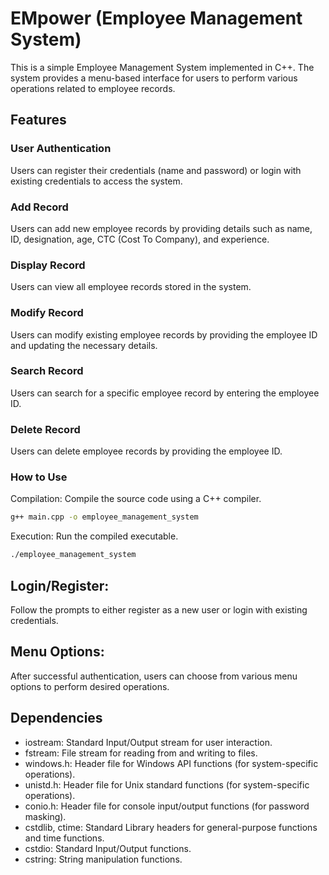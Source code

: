 # EMpower (Employee Management System) 
This is a simple Employee Management System implemented in C++. The system provides a menu-based interface for users to perform various operations related to employee records.

## Features
### User Authentication
Users can register their credentials (name and password) or login with existing credentials to access the system.

### Add Record
Users can add new employee records by providing details such as name, ID, designation, age, CTC (Cost To Company), and experience.

### Display Record
Users can view all employee records stored in the system.

### Modify Record
Users can modify existing employee records by providing the employee ID and updating the necessary details.

### Search Record
Users can search for a specific employee record by entering the employee ID.

### Delete Record
Users can delete employee records by providing the employee ID.

### How to Use
Compilation: Compile the source code using a C++ compiler.

``` bash
g++ main.cpp -o employee_management_system

```

Execution: Run the compiled executable.

``` bash
./employee_management_system
 ```


 ## Login/Register: 
 Follow the prompts to either register as a new user or login with existing credentials.

## Menu Options:
After successful authentication, users can choose from various menu options to perform desired operations.

## Dependencies
 - iostream: Standard Input/Output stream for user interaction.
 - fstream: File stream for reading from and writing to files.
 - windows.h: Header file for Windows API functions (for system-specific operations).
 - unistd.h: Header file for Unix standard functions (for system-specific operations).
 - conio.h: Header file for console input/output functions (for password masking).
 - cstdlib, ctime: Standard Library headers for general-purpose functions and time functions.
 - cstdio: Standard Input/Output functions.
 - cstring: String manipulation functions.
